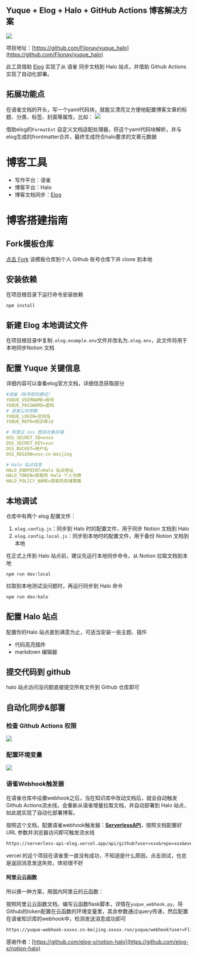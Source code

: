 ## Yuque + Elog + Halo + GitHub Actions 博客解决方案
![](../images/42865993630eebbc8c8e6d083b078c79.png)

项目地址：[https://github.com/Flionay/yuque_halo](https://github.com/Flionay/yuque_halo)

此工具借助 [Elog](https://github.com/LetTTGACO/elog) 实现了从 语雀 同步文档到 Halo 站点，并借助 Github Actions 实现了自动化部署。

## 拓展功能点
在语雀文档的开头，写一个yaml代码块，就能又漂亮又方便地配置博客文章的标题、分类、标签、封面等属性，比如：
![](../images/8d0dbb3361d62bf631985a3022a5c31f.png)

借助elog的`FormatExt` 自定义文档适配处理器，将这个yaml代码块解析，并与elog生成的frontmatter合并，最终生成符合halo要求的文章元数据

# 博客工具
+ 写作平台：语雀
+ 博客平台：Halo
+ 博客文档同步：[Elog](https://github.com/LetTTGACO/elog)

# 博客搭建指南
## Fork模板仓库
[点击 Fork](https://github.com/elog-x/notion-halo/fork) 该模板仓库到个人 Github 账号仓库下并 clone 到本地

## 安装依赖
在项目根目录下运行命令安装依赖

```shell
npm install
```

## 新建 Elog 本地调试文件
在项目根目录中复制`.elog.example.env`文件并改名为`.elog.env`，此文件将用于本地同步Notion 文档

## 配置 Yuque 关键信息
详细内容可以查看elog官方文档，详细信息获取部分

```yaml
#语雀（账号密码模式）
YUQUE_USERNAME=账号
YUQUE_PASSWORD=密码
# 语雀公共参数
YUQUE_LOGIN=空间名
YUQUE_REPO=知识库id

# 阿里云 oss 图床对象存储
OSS_SECRET_ID=xxxx
OSS_SECRET_KEY=xxx
OSS_BUCKET=用户名
OSS_REGION=oss-cn-beijing

# Halo 站点信息
HALO_ENDPOINT=Halo 站点地址
HALO_TOKEN=获取的 Halo 个人令牌
HALO_POLICY_NAME=获取的存储策略
```

## 本地调试
仓库中有两个 elog 配置文件：

1. `elog.config.js`：同步到 Halo 时的配置文件，用于同步 Notion 文档到 Halo
2. `elog.config.local.js`：同步到本地时的配置文件，用于备份 Notion 文档到本地

在正式上传到 Halo 站点前，建议先运行本地同步命令，从 Notion 拉取文档到本地

```shell
npm run dev:local
```

拉取到本地测试没问题时，再运行同步到 Halo 命令

```bash
npm run dev:halo
```

## 配置 Halo 站点
配置你的Halo 站点直到满意为止，可适当安装一些主题、插件

+ 代码高亮插件
+ markdown 编辑器

## 提交代码到 github
halo 站点访问没问题直接提交所有文件到 Github 仓库即可

## 自动化同步&部署
### 检查 Github Actions 权限
![](../images/cf3580688101f1f5a1e0327d7d9ed488.png)

### 配置环境变量
![](../images/071db36b1eb8194f56fbe0a29dfe63d7.jpg)

### 语雀Webhook触发器
在语雀仓库中设置webhook之后，当在知识库中改动文档后，就会自动触发 Github Actions流水线，会重新从语雀增量拉取文档，并自动部署到 Halo 站点，如此就实现了自动化部署博客。

按照这个文档，配置语雀webhook触发器：[**ServerlessAPI**](https://github.com/elog-x/serverless-api)，按照文档配置好 URL 参数并浏览器访问即可触发流水线

```latex
https://serverless-api-elog.vercel.app/api/github?user=xxx&repo=xxx&event_type=deploy&token=xxx
```

vercel 的这个项目在语雀里一直没有成功，不知道是什么原因，点击测试，也总是返回消息发送失败，体验很不好

#### 阿里云云函数
所以换一种方案，用国内阿里云的云函数：

按照阿里云云函数文档，编写云函数flask脚本，详情在`yuque_webhook.py`，将Github的token配置在云函数的环境变量里，其余参数通过query传递，然后配置在语雀知识库的webhook中，检测发送消息成功即可

```latex
https://yuque-webhook-xxxxx.cn-beijing.xxxxx.run/yuque/webhook?user=Flionay&repo=yuque_halo&event_type=deploy
```

感谢作者：[https://github.com/elog-x/notion-halo](https://github.com/elog-x/notion-halo)